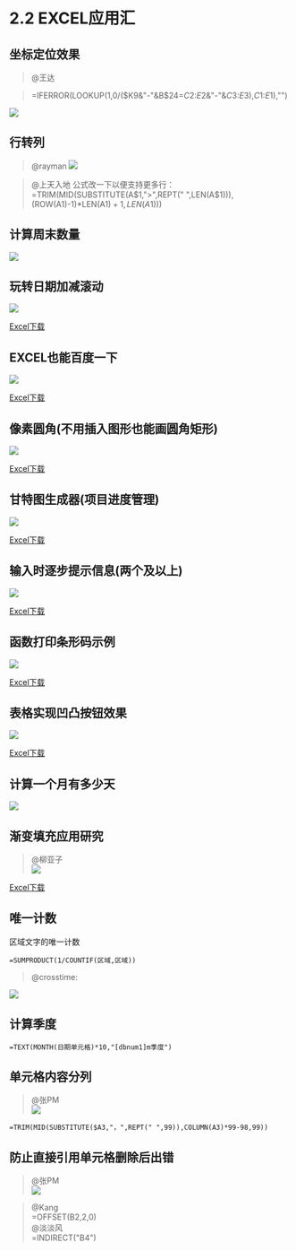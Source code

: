 # 2.2 EXCEL应用汇

## 坐标定位效果
> @王达

> =IFERROR(LOOKUP(1,0/($K9&"-"&B$24=$C$2:$E$2&"-"&$C$3:$E$3),$C$1:$E$1),"")

![](./2.2.0-2.png)

## 行转列
> @rayman
![](./2.2.0.png)

> @上天入地
公式改一下以便支持更多行：
=TRIM(MID(SUBSTITUTE(A$1,">",REPT(" ",LEN(A$1))),(ROW(A1)-1)*LEN(A$1)+1,LEN(A$1)))

## 计算周末数量
![](./2.2.1.png)    

## 玩转日期加减滚动
![](./2.2.2.jpg)

<a href="../src/2.2.2.xlsx" download>Excel下载</a>

## EXCEL也能百度一下
![](./2.2.3.jpg)

<a href="../src/2.2.3.xlsx" download>Excel下载</a>

## 像素圆角(不用插入图形也能画圆角矩形)
![](./2.2.4.jpg)

<a href="../src/2.2.4.xls" download>Excel下载</a>

## 甘特图生成器(项目进度管理)
![](./2.2.5.jpg)

<a href="../src/2.2.5.xls" download>Excel下载</a>

## 输入时逐步提示信息(两个及以上)
![](./2.2.6.jpg)

<a href="../src/2.2.6.xls" download>Excel下载</a>

## 函数打印条形码示例
![](./2.2.7.jpg)

<a href="../src/2.2.7.xls" download>Excel下载</a>

## 表格实现凹凸按钮效果
![](./2.2.8.jpg)

<a href="../src/2.2.8.xls" download>Excel下载</a>

## 计算一个月有多少天
![](./2.2.9.jpg)

## 渐变填充应用研究
> @柳亚子  
![](./2.2.10.png)

<a href="../src/2.2.10.xlsx" download>Excel下载</a>

## 唯一计数
区域文字的唯一计数

	=SUMPRODUCT(1/COUNTIF(区域,区域))

> @crosstime:

![](./2.2.12.jpg)

## 计算季度
	=TEXT(MONTH(日期单元格)*10,"[dbnum1]m季度")

## 单元格内容分列
> @张PM  
![](./2.2.1.jpg)
 
	=TRIM(MID(SUBSTITUTE($A3,"，",REPT(" ",99)),COLUMN(A3)*99-98,99))

## 防止直接引用单元格删除后出错
> @张PM  
![](./2.2.11.png)  
 
> @Kang   
> =OFFSET(B2,2,0)  
> @淡淡风   
> =INDIRECT("B4")   
